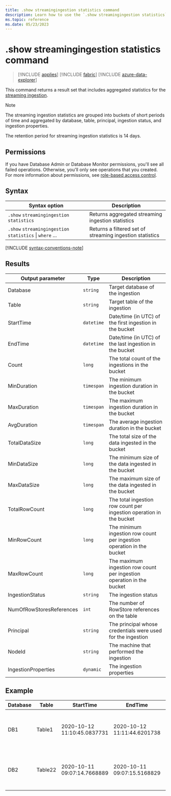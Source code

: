 ```yaml
---
title: .show streamingingestion statistics command
description: Learn how to use the `.show streamingingestion statistics` command to show aggregated statistics for the streaming ingestion.
ms.topic: reference
ms.date: 05/23/2023
---
```

# .show streamingingestion statistics command

> [!INCLUDE [applies](../includes/applies-to-version/applies.md)] [!INCLUDE [fabric](../includes/applies-to-version/fabric.md)] [!INCLUDE [azure-data-explorer](../includes/applies-to-version/azure-data-explorer.md)]

This command returns a result set that includes aggregated statistics for the [streaming ingestion](/azure/data-explorer/ingest-data-streaming.md#choose-the-appropriate-streaming-ingestion-type).

> [!NOTE]
> The streaming ingestion statistics are grouped into buckets of short periods of time and aggregated by database, table, principal, ingestion status, and ingestion properties.
>
> The retention period for streaming ingestion statistics is 14 days.

## Permissions

If you have Database Admin or Database Monitor permissions, you'll see all failed operations. Otherwise, you'll only see operations that you created. For more information about permissions, see [role-based access control](../access-control/role-based-access-control.md).

## Syntax

| Syntax option | Description |
|--|--|
| `.show` `streamingingestion` `statistics` | Returns aggregated streaming ingestion statistics |
| `.show` `streamingingestion` `statistics` \| `where` ... | Returns a filtered set of streaming ingestion statistics |

[!INCLUDE [syntax-conventions-note](../includes/syntax-conventions-note.md)]

## Results

| Output parameter | Type | Description |
|--|--|--|
| Database | `string` | Target database of the ingestion |
| Table | `string` | Target table of the ingestion |
| StartTime | `datetime` | Date/time (in UTC) of the first ingestion in the bucket |
| EndTime | `datetime` | Date/time (in UTC) of the last ingestion in the bucket |
| Count | `long` | The total count of the ingestions in the bucket |
| MinDuration | `timespan` | The minimum ingestion duration in the bucket |
| MaxDuration | `timespan` | The maximum ingestion duration in the bucket |
| AvgDuration | `timespan` | The average ingestion duration in the bucket |
| TotalDataSize | `long` | The total size of the data ingested in the bucket |
| MinDataSize | `long` | The minimum size of the data ingested in the bucket |
| MaxDataSize | `long` | The maximum size of the data ingested in the bucket |
| TotalRowCount | `long` | The total ingestion row count per ingestion operation in the bucket |
| MinRowCount | `long` | The minimum ingestion row count per ingestion operation in the bucket |
| MaxRowCount | `long` | The maximum ingestion row count per ingestion operation in the bucket |
| IngestionStatus | `string` | The ingestion status |
| NumOfRowStoresReferences | `int` | The number of RowStore references on the table |
| Principal | `string` | The principal whosе credentials were used for the ingestion |
| NodeId | `string` | The machine that performed the ingestion |
| IngestionProperties | `dynamic` | The ingestion properties |

## Example

| Database | Table | StartTime | EndTime | Count | MinDuration | MaxDuration | AvgDuration | TotalDataSize | MinDataSize | MaxDataSize | TotalRowCount | MinRowCount | MaxRowCount | IngestionStatus | NumOfRowStoresReferences | Principal | NodeId | IngestionProperties |
|--|--|--|--|--|--|--|--|--|--|--|--|--|--|--|--|--|--|--|
| DB1 | Table1 | 2020-10-12 11:10:45.0837731 | 2020-10-12 11:11:44.6201738 | 27 | 00:00:00.0366988 | 00:00:00.5637870 | 00:00:00.3220000 | 62418 | 1864 | 3075 | 154 | 1 | 16 | Success | 4 | aadapp=xxxxxxxx-xxxxx-xxxx-xxxx-xxxxxxxxx | KEngine00000Q | { "Mapping": "Mapping_name", "Format": "Csv", "Compressed": true, "IngestionSource": "Storage" } |
| DB2 | Table22 | 2020-10-11 09:07:14.7668889 | 2020-10-11 09:07:15.5168829 | 2 | 00:00:39.9945820 | 00:00:40.0112379 | 00:00:40.0030000 | 0 | 0 | 0 | 4 | 2 | 2 | FailureInternalError | 4 | aadapp=xxxxxxxx-xxxxx-xxxx-xxxx-xxxxxxxxx | KEngine00000X | { "Mapping": null, "Format": "Csv", "Compressed": false, "IngestionSource": "Stream" } |
